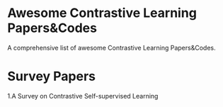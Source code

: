 # Awesome Contrastive Learning Papers&Codes
A comprehensive list of awesome Contrastive Learning Papers&amp;Codes.
# Survey Papers
1.A Survey on Contrastive Self-supervised Learning
